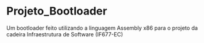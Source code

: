 # Projeto_Bootloader
Um bootloader feito utilizando a linguagem Assembly x86 para o projeto da cadeira Infraestrutura de Software (IF677-EC) 
